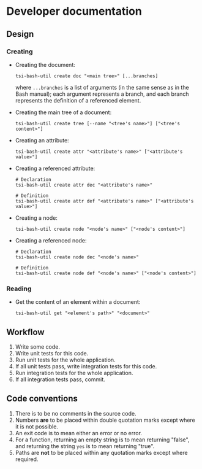 # Developer documentation

## Design

### Creating

- Creating the document:

    ```
    tsi-bash-util create doc "<main tree>" [...branches]
    ```

    where `...branches` is a list of arguments (in the same sense as in the Bash manual); each argument represents a branch, and each branch represents the definition of a referenced element.

- Creating the main tree of a document:

    ```
    tsi-bash-util create tree [--name "<tree's name>"] ["<tree's content>"]
    ```

- Creating an attribute:

    ```
    tsi-bash-util create attr "<attribute's name>" ["<attribute's value>"]
    ```

- Creating a referenced attribute:

    ```
    # Declaration
    tsi-bash-util create attr dec "<attribute's name>"

    # Definition
    tsi-bash-util create attr def "<attribute's name>" ["<attribute's value>"]
    ```

- Creating a node:

    ```
    tsi-bash-util create node "<node's name>" ["<node's content>"]
    ```

- Creating a referenced node:

    ```
    # Declaration
    tsi-bash-util create node dec "<node's name>"

    # Definition
    tsi-bash-util create node def "<node's name>" ["<node's content>"]
    ```

### Reading

- Get the content of an element within a document:

    ```
    tsi-bash-util get "<element's path>" "<document>"
    ```

## Workflow

1. Write some code.
2. Write unit tests for this code.
3. Run unit tests for the whole application.
4. If all unit tests pass, write integration tests for this code.
5. Run integration tests for the whole application.
6. If all integration tests pass, commit.

## Code conventions

1. There is to be no comments in the source code.
2. Numbers **are** to be placed within double quotation marks except where it is not possible.
3. An exit code is to mean either an error or no error.
4. For a function, returning an empty string is to mean returning "false", and returning the string `yes` is to mean returning "true".
5. Paths are **not** to be placed within any quotation marks except where required.